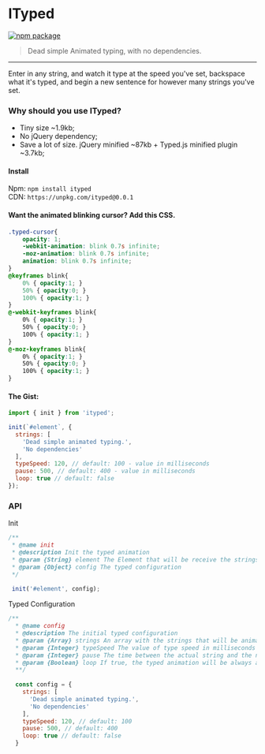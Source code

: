 # ITyped

[![npm package](https://img.shields.io/badge/npm-v0.0.1-blue.svg)](https://www.npmjs.com/package/ityped)

> Dead simple Animated typing, with no dependencies.

---

Enter in any string, and watch it type at the speed you've set, backspace what it's typed, 
and begin a new sentence for however many strings you've set.

### Why should you use ITyped?
 * Tiny size ~1.9kb;
 * No jQuery dependency;
 * Save a lot of size. jQuery minified ~87kb + Typed.js minified plugin ~3.7kb;

#### Install

Npm: `npm install ityped` </br>
CDN: `https://unpkg.com/ityped@0.0.1`


#### Want the animated blinking cursor? Add this CSS.

```css
.typed-cursor{
    opacity: 1;
    -webkit-animation: blink 0.7s infinite;
    -moz-animation: blink 0.7s infinite;
    animation: blink 0.7s infinite;
}
@keyframes blink{
    0% { opacity:1; }
    50% { opacity:0; }
    100% { opacity:1; }
}
@-webkit-keyframes blink{
    0% { opacity:1; }
    50% { opacity:0; }
    100% { opacity:1; }
}
@-moz-keyframes blink{
    0% { opacity:1; }
    50% { opacity:0; }
    100% { opacity:1; }
}
```

#### The Gist:

```javascript
import { init } from 'ityped';

init(`#element`, {
  strings: [
    'Dead simple animated typing.', 
    'No dependencies'
  ],
  typeSpeed: 120, // default: 100 - value in milliseconds
  pause: 500, // default: 400 - value in milliseconds
  loop: true // default: false
});
```

### API

 Init
 
```javascript
/**
 * @name init
 * @description Init the typed animation
 * @param {String} element The Element that will be receive the strings
 * @param {Object} config The typed configuration
 */
 
 init('#element', config);
```

Typed Configuration

```javascript
/**
  * @name config
  * @description The initial typed configuration
  * @param {Array} strings An array with the strings that will be animated
  * @param {Integer} typeSpeed The value of type speed in milliseconds
  * @param {Integer} pause The time between the actual string and the next string in milliseconds
  * @param {Boolean} loop If true, the typed animation will be always activated
  **/
 
  const config = {
    strings: [
      'Dead simple animated typing.', 
      'No dependencies'
    ],
    typeSpeed: 120, // default: 100
    pause: 500, // default: 400
    loop: true // default: false
  }
```
